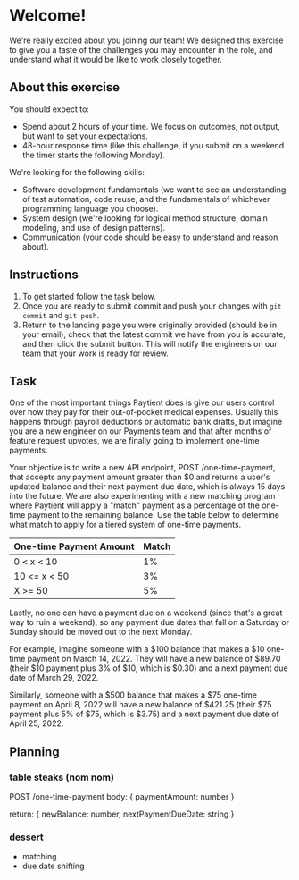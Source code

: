 # Welcome!
We're really excited about you joining our team! We designed this exercise to give you a taste of the challenges you may encounter in the role, and understand what it would be like to work closely together.


## About this exercise
You should expect to:

* Spend about 2 hours of your time. We focus on outcomes, not output, but want to set your expectations.
* 48-hour response time (like this challenge, if you submit on a weekend the timer starts the following Monday).

We're looking for the following skills:

* Software development fundamentals (we want to see an understanding of test automation, code reuse, and the fundamentals of whichever programming language you choose).
* System design (we're looking for logical method structure, domain modeling, and use of design patterns).
* Communication (your code should be easy to understand and reason about).


## Instructions

1. To get started follow the [task](#task) below.
2. Once you are ready to submit commit and push your changes with `git commit` and `git push`.
3. Return to the landing page you were originally provided (should be in your email), check that the latest commit we have from you is accurate, and then click the submit button. This will notify the engineers on our team that your work is ready for review.

## Task
One of the most important things Paytient does is give our users control over how they pay for their out-of-pocket medical expenses. Usually this happens through payroll deductions or automatic bank drafts, but imagine you are a new engineer on our Payments team and that after months of feature request upvotes, we are finally going to implement one-time payments.

Your objective is to write a new API endpoint, POST /one-time-payment, that accepts any payment amount greater than $0 and returns a user's updated balance and their next payment due date, which is always 15 days into the future. We are also experimenting with a new matching program where Paytient will apply a "match" payment as a percentage of the one-time payment to the remaining balance. Use the table below to determine what match to apply for a tiered system of one-time payments.

| One-time Payment Amount | Match |
|-------------------------|-------|
| 0 < x < 10              | 1%    |
| 10 <= x < 50            | 3%    |
| X >= 50                 | 5%    |

Lastly, no one can have a payment due on a weekend (since that's a great way to ruin a weekend), so any payment due dates that fall on a Saturday or Sunday should be moved out to the next Monday.

For example, imagine someone with a $100 balance that makes a $10 one-time payment on March 14, 2022. They will have a new balance of $89.70 (their $10 payment plus 3% of $10, which is $0.30) and a next payment due date of March 29, 2022.

Similarly, someone with a $500 balance that makes a $75 one-time payment on April 8, 2022 will have a new balance of $421.25 (their $75 payment plus 5% of $75, which is $3.75) and a next payment due date of April 25, 2022.

## Planning

### table steaks (nom nom)
POST /one-time-payment
body: { paymentAmount: number }

return: { newBalance: number, nextPaymentDueDate: string }

### dessert
- matching
- due date shifting

